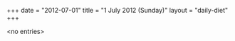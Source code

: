 +++
date = "2012-07-01"
title = "1 July 2012 (Sunday)"
layout = "daily-diet"
+++

<p>&lt;no entries&gt;</p>